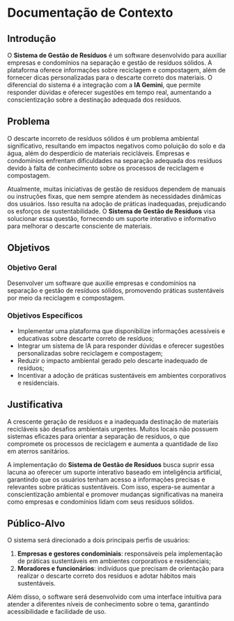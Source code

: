 # Documentação de Contexto

## Introdução

O **Sistema de Gestão de Resíduos** é um software desenvolvido para auxiliar empresas e condomínios na separação e gestão de resíduos sólidos. A plataforma oferece informações sobre reciclagem e compostagem, além de fornecer dicas personalizadas para o descarte correto dos materiais. O diferencial do sistema é a integração com a **IA Gemini**, que permite responder dúvidas e oferecer sugestões em tempo real, aumentando a conscientização sobre a destinação adequada dos resíduos.

## Problema

O descarte incorreto de resíduos sólidos é um problema ambiental significativo, resultando em impactos negativos como poluição do solo e da água, além do desperdício de materiais recicláveis. Empresas e condomínios enfrentam dificuldades na separação adequada dos resíduos devido à falta de conhecimento sobre os processos de reciclagem e compostagem.

Atualmente, muitas iniciativas de gestão de resíduos dependem de manuais ou instruções fixas, que nem sempre atendem às necessidades dinâmicas dos usuários. Isso resulta na adoção de práticas inadequadas, prejudicando os esforços de sustentabilidade. O **Sistema de Gestão de Resíduos** visa solucionar essa questão, fornecendo um suporte interativo e informativo para melhorar o descarte consciente de materiais.

## Objetivos

### Objetivo Geral

Desenvolver um software que auxilie empresas e condomínios na separação e gestão de resíduos sólidos, promovendo práticas sustentáveis por meio da reciclagem e compostagem.

### Objetivos Específicos

- Implementar uma plataforma que disponibilize informações acessíveis e educativas sobre descarte correto de resíduos;
- Integrar um sistema de IA para responder dúvidas e oferecer sugestões personalizadas sobre reciclagem e compostagem;
- Reduzir o impacto ambiental gerado pelo descarte inadequado de resíduos;
- Incentivar a adoção de práticas sustentáveis em ambientes corporativos e residenciais.

## Justificativa

A crescente geração de resíduos e a inadequada destinação de materiais recicláveis são desafios ambientais urgentes. Muitos locais não possuem sistemas eficazes para orientar a separação de resíduos, o que compromete os processos de reciclagem e aumenta a quantidade de lixo em aterros sanitários.

A implementação do **Sistema de Gestão de Resíduos** busca suprir essa lacuna ao oferecer um suporte interativo baseado em inteligência artificial, garantindo que os usuários tenham acesso a informações precisas e relevantes sobre práticas sustentáveis. Com isso, espera-se aumentar a conscientização ambiental e promover mudanças significativas na maneira como empresas e condomínios lidam com seus resíduos sólidos.

## Público-Alvo

O sistema será direcionado a dois principais perfis de usuários:

1. **Empresas e gestores condominiais**: responsáveis pela implementação de práticas sustentáveis em ambientes corporativos e residenciais;
2. **Moradores e funcionários**: indivíduos que precisam de orientação para realizar o descarte correto dos resíduos e adotar hábitos mais sustentáveis.

Além disso, o software será desenvolvido com uma interface intuitiva para atender a diferentes níveis de conhecimento sobre o tema, garantindo acessibilidade e facilidade de uso.

